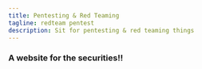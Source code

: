 ```yaml
---
title: Pentesting & Red Teaming
tagline: redteam pentest
description: Sit for pentesting & red teaming things
---
```


<!-- Main index.md page displayed at the top part of the homepage on wsummerhill.github.io -->

### A website for the securities!!



